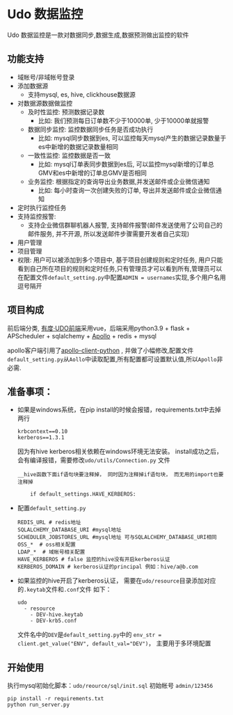 # Udo 数据监控

Udo 数据监控是一款对数据同步,数据生成,数据预测做出监控的软件

## 功能支持

 - 域帐号/非域帐号登录
 - 添加数据源
    - 支持mysql, es, hive, clickhouse数据源
 - 对数据源数据做监控
    - 及时性监控: 预测数据记录数
        - 比如: 我们预测每日订单数不少于10000单, 少于10000单就报警
    - 数据同步监控: 监控数据同步任务是否成功执行
        - 比如: mysql同步数据到es, 可以监控每天mysql产生的数据记录数量于es中新增的数据记录数量相同
    - 一致性监控: 监控数据是否一致
        - 比如: mysql订单表同步数据到es后, 可以监控mysql新增的订单总GMV和es中新增的订单总GMV是否相同 
    - 业务监控: 根据指定的查询导出业务数据,并发送邮件或企业微信通知
        - 比如: 每小时查询一次创建失败的订单, 导出并发送邮件或企业微信通知
 - 定时执行监控任务
 - 支持监控报警:
    - 支持企业微信群聊机器人报警, 支持邮件报警(邮件发送使用了公司自己的邮件服务, 并不开源, 所以发送邮件步骤需要开发者自己实现)
 - 用户管理
 - 项目管理
 - 权限: 用户可以被添加到多个项目中, 基于项目创建规则和定时任务, 用户只能看到自己所在项目的规则和定时任务,只有管理员才可以看到所有,管理员可以在配置文件`default_setting.py`中配置`ADMIN = usernames`实现,多个用户名用逗号隔开

## 项目构成

前后端分类, [有度·UDO前端](https://github.com/GTechdigi/udo-web)采用vue，后端采用python3.9 + flask + APScheduler + sqlalchemy + [Apollo](https://github.com/apolloconfig/apollo) + redis + mysql

apollo客户端引用了[apollo-client-python](https://github.com/xhrg-product/apollo-client-python) , 并做了小幅修改,配置文件`default_setting.py`从`Aollo`中读取配置,所有配置都可设置默认值,所以`Apollo`非必需. 

## 准备事项：

- 如果是windows系统，在pip install的时候会报错，requirements.txt中去掉两行

   ```
   krbcontext==0.10
   kerberos==1.3.1
   ```
   因为有hive kerberos相关依赖在windows环境无法安装。
   install成功之后， 会有编译报错，需要修改`udo/utils/Connection.py` 文件
   ```
   __hive函数下面if语句块要注释掉， 同时因为注释掉if语句块， 而无用的import也要注释掉
   
       if default_settings.HAVE_KERBEROS:
   ```

- 配置`default_setting.py`

   ```
   REDIS_URL # redis地址
   SQLALCHEMY_DATABASE_URI #mysql地址
   SCHEDULER_JOBSTORES_URL #mysql地址 可与SQLALCHEMY_DATABASE_URI相同
   OSS_*  # oss相关配置
   LDAP_*  # 域帐号相关配置
   HAVE_KERBEROS # false 监控的hive没有开启kerberos认证
   KERBEROS_DOMAIN # kerberos认证的principal 例如：hive/a@b.com
   ```

- 如果监控的hive开启了kerberos认证， 需要在`udo/resource`目录添加对应的`.keytab`文件和`.conf`文件
如下：
  
   ```
   udo
     - resource
       - DEV-hive.keytab
       - DEV-krb5.conf
   ```
   文件名中的`DEV`是`default_setting.py`中的 `env_str = client.get_value("ENV", default_val="DEV")`， 主要用于多环境配置


## 开始使用

执行mysql初始化脚本：`udo/reource/sql/init.sql`
初始帐号 `admin/123456`

```
pip install -r requirements.txt
python run_server.py
```

